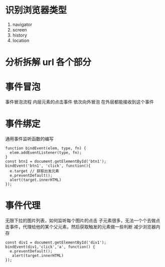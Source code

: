 # 识别浏览器类型

1. navigator
2. screen
3. history
4. location

# 分析拆解 url 各个部分

# 事件冒泡

事件冒泡流程
内层元素的点击事件 依次向外冒泡 在外层都能接收到这个事件

# 事件绑定

通用事件监听函数的编写

```
function bindEvent(elem, type, fn) {
  elem.addEventListener(type, fn);
}
const btn1 = document.getElementById('btn1');
bindEvent('btn1', 'click', function(){
  e.target // 获取出发元素
  e.preventDefault();
  alert(target.innerHTML)
});
```

# 事件代理

无限下拉的图片列表，如何监听每个图片的点击
子元素很多，无法一个个去做点击事件，代理给他的某个父元素，然后获取触发的元素做一些判断
减少浏览器内存  

```
const div1 = document.getElementById('div1');
bindEvent(div1,'click','a', function() {
  e.preventDefault();
   alert(target.innerHTML)
});

```
